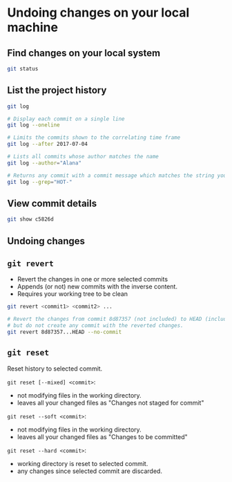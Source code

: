 # Undoing changes on your local machine

## Find changes on your local system

```sh
git status
```

## List the project history

```sh
git log

# Display each commit on a single line
git log --oneline

# Limits the commits shown to the correlating time frame
git log --after 2017-07-04

# Lists all commits whose author matches the name
git log --author="Alana"

# Returns any commit with a commit message which matches the string you entered
git log --grep="HOT-"
```

## View commit details

```sh
git show c5826d
```

## Undoing changes

## `git revert`

- Revert the changes in one or more selected commits
- Appends (or not) new commits with the inverse content.
- Requires your working tree to be clean

```sh
git revert <commit1> <commit2> ...

# Revert the changes from commit 8d87357 (not included) to HEAD (included)
# but do not create any commit with the reverted changes.
git revert 8d87357...HEAD --no-commit
```


## `git reset`

Reset history to selected commit.

`git reset [--mixed] <commit>`: 
- not modifying files in the working directory.
- leaves all your changed files as "Changes not staged for commit"

`git reset --soft <commit>`: 
- not modifying files in the working directory.
- leaves all your changed files as "Changes to be committed"

`git reset --hard <commit>`: 
- working directory is reset to selected commit.
- any changes since selected commit are discarded.

